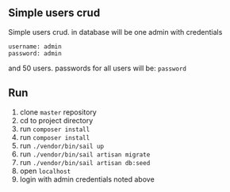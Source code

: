 ## Simple users crud

Simple users crud. in database will be one admin with credentials

```
username: admin
password: admin
```

and 50 users. passwords for all users will be:
`password`

## Run

1. clone `master` repository
2. cd to project directory
3. run `composer install`
4. run `composer install`
5. run `./vendor/bin/sail up`
6. run `./vendor/bin/sail artisan migrate`
7. run `./vendor/bin/sail artisan db:seed`
8. open `localhost`
9. login with admin credentials noted above
